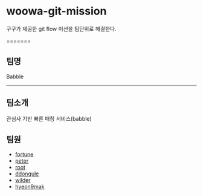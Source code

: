 # woowa-git-mission

구구가 제공한 git flow 미션을 팀단위로 해결한다.

=======

## 팀명

Babble

---

## 팀소개

관심사 기반 빠른 매칭 서비스(babble)

## 팀원

- [fortune](./fortune.md)
- [peter](./introduce-peter.md)
- [root](./junroot.md)
- [ddongule](./ddongule.md)
- [wilder](./wilder-profile.md)
- [hyeon9mak](./hyeon9mak.md)
